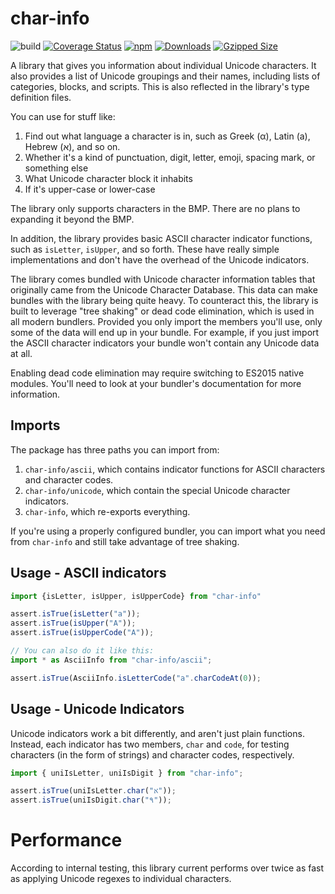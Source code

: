 # char-info

![build](https://github.com/GregRos/parjs/actions/workflows/char-info.push.yaml/badge.svg)
[![Coverage Status](https://coveralls.io/repos/github/GregRos/parjs/badge.svg?branch=master)](https://coveralls.io/github/GregRos/parjs?branch=master)
[![npm](https://img.shields.io/npm/v/parjs)](https://www.npmjs.com/package/parjs)
[![Downloads](https://img.shields.io/npm/dm/parjs)](https://www.npmjs.com/package/parjs)
[![Gzipped Size](https://img.shields.io/bundlephobia/minzip/parjs)](https://bundlephobia.com/result?p=parjs)

A library that gives you information about individual Unicode characters. It also provides a list of Unicode groupings and their names, including lists of categories, blocks, and scripts. This is also reflected in the library's type definition files.

You can use for stuff like:

1. Find out what language a character is in, such as Greek (α), Latin (a), Hebrew (א), and so on.
2. Whether it's a kind of punctuation, digit, letter, emoji, spacing mark, or something else
3. What Unicode character block it inhabits
4. If it's upper-case or lower-case

The library only supports characters in the BMP. There are no plans to expanding it beyond the BMP.

In addition, the library provides basic ASCII character indicator functions, such as `isLetter`, `isUpper`, and so forth. These have really simple implementations and don't have the overhead of the Unicode indicators.

The library comes bundled with Unicode character information tables that originally came from the Unicode Character Database. This data can make bundles with the library being quite heavy. To counteract this, the library is built to leverage "tree shaking" or dead code elimination, which is used in all modern bundlers. Provided you only import the members you'll use, only some of the data will end up in your bundle. For example, if you just import the ASCII character indicators your bundle won't contain any Unicode data at all.

Enabling dead code elimination may require switching to ES2015 native modules. You'll need to look at your bundler's documentation for more information.

## Imports

The package has three paths you can import from:

1. `char-info/ascii`, which contains indicator functions for ASCII characters and character codes.
2. `char-info/unicode`, which contain the special Unicode character indicators.
3. `char-info`, which re-exports everything.

If you're using a properly configured bundler, you can import what you need from `char-info` and still take advantage of tree shaking.

## Usage - ASCII indicators

```typescript
import {isLetter, isUpper, isUpperCode} from "char-info"

assert.isTrue(isLetter("a"));
assert.isTrue(isUpper("A"));
assert.isTrue(isUpperCode("A"));

// You can also do it like this:
import * as AsciiInfo from "char-info/ascii";

assert.isTrue(AsciiInfo.isLetterCode("a".charCodeAt(0));

```

## Usage - Unicode Indicators

Unicode indicators work a bit differently, and aren't just plain functions. Instead, each indicator has two members, `char` and `code`, for testing characters (in the form of strings) and character codes, respectively.

```typescript
import { uniIsLetter, uniIsDigit } from "char-info";

assert.isTrue(uniIsLetter.char("א"));
assert.isTrue(uniIsDigit.char("٩"));
```

# Performance

According to internal testing, this library current performs over twice as fast as applying Unicode regexes to individual characters.
